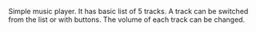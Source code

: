 Simple music player. It has basic list of 5 tracks. A track can be switched from the list or with buttons. The volume of each track can be changed.
